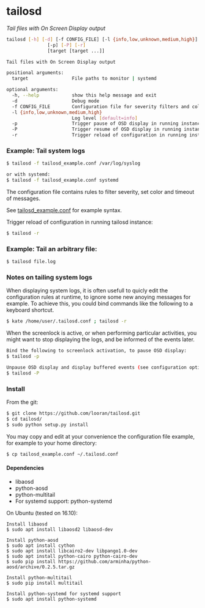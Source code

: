 tailosd
=======

*Tail files with On Screen Display output*

```bash
tailosd [-h] [-d] [-f CONFIG_FILE] [-l {info,low,unknown,medium,high}]
               [-p] [-P] [-r]
               [target [target ...]]

Tail files with On Screen Display output

positional arguments:
  target                File paths to monitor | systemd

optional arguments:
  -h, --help            show this help message and exit
  -d                    Debug mode
  -f CONFIG_FILE        Configuration file for severity filters and colors
  -l {info,low,unknown,medium,high}
                        Log level [default=info]
  -p                    Trigger pause of OSD display in running instance
  -P                    Trigger resume of OSD display in running instance
  -r                    Trigger reload of configuration in running instance
```

### Example: Tail system logs

```bash
$ tailosd -f tailosd_example.conf /var/log/syslog

or with systemd:
$ tailosd -f tailosd_example.conf systemd
```

The configuration file contains rules to filter severity, set color and timeout of messages.

See [tailosd_example.conf](tailosd_example.conf) for example syntax.

Trigger reload of configuration in running tailosd instance:
```bash
$ tailosd -r
```

### Example: Tail an arbitrary file:

```bash
$ tailosd file.log
```

### Notes on tailing system logs

When displaying system logs, it is often usefull to quicly edit the configuration rules at runtime, to ignore some new anoying messages for example. To achieve this, you could bind commands like the following to a keyboard shortcut.
```bash
$ kate /home/user/.tailosd.conf ; tailosd -r
```

When the screenlock is active, or when performing particular activities, you might want to stop displaying the logs, and be informed of the events later.
```bash
Bind the following to screenlock activation, to pause OSD display:
$ tailosd -p

Unpause OSD display and display buffered events (see configuration option "pause-buffer-severity"):
$ tailosd -P
```

### Install

From the git:

```bash
$ git clone https://github.com/looran/tailosd.git
$ cd tailosd/
$ sudo python setup.py install
```

You may copy and edit at your convenience the configuration file example, for example to your home directory:

```bash
$ cp tailosd_example.conf ~/.tailosd.conf
```

#### Dependencies

* libaosd
* python-aosd
* python-multitail
* For systemd support: python-systemd

On Ubuntu (tested on 16.10):
```
Install libaosd
$ sudo apt install libaosd2 libaosd-dev

Install python-aosd
$ sudo apt install cython
$ sudo apt install libcairo2-dev libpango1.0-dev
$ sudo apt install python-cairo python-cairo-dev
$ sudo pip install https://github.com/arminha/python-aosd/archive/0.2.5.tar.gz

Install python-multitail
$ sudo pip install multitail

Install python-systemd for systemd support
$ sudo apt install python-systemd
```
